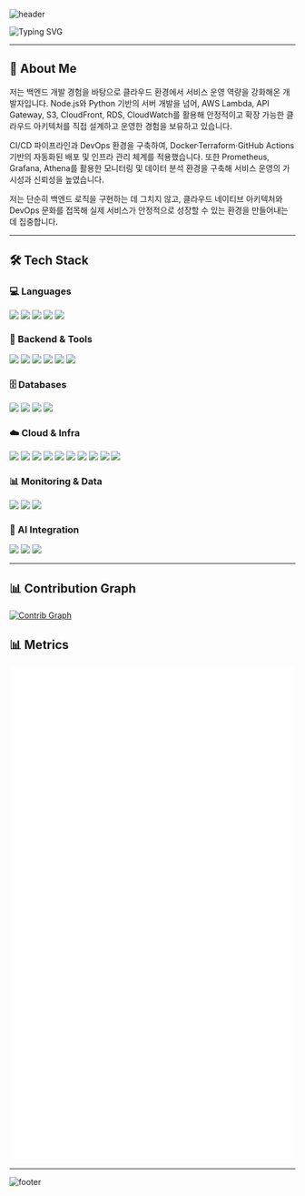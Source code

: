 <!-- Header -->
![header](https://capsule-render.vercel.app/api?type=waving&color=gradient&customColorList=10&height=180&text=Welcome%20to%20Yujin's%20GitHub!&fontSize=40&animation=twinkling&fontAlign=50&fontAlignY=40)

<!-- Typing Animation -->
![Typing SVG](https://readme-typing-svg.demolab.com?font=Fira+Code&weight=500&size=24&pause=1000&color=00CFFF&center=true&vCenter=true&width=500&lines=Backend+Developer;Cloud+Engineer+in+progress)

---

## 👋 About Me
저는 백엔드 개발 경험을 바탕으로 클라우드 환경에서 서비스 운영 역량을 강화해온 개발자입니다.
Node.js와 Python 기반의 서버 개발을 넘어, AWS Lambda, API Gateway, S3, CloudFront, RDS, CloudWatch를 활용해 안정적이고 확장 가능한 클라우드 아키텍처를 직접 설계하고 운영한 경험을 보유하고 있습니다.

CI/CD 파이프라인과 DevOps 환경을 구축하여, Docker·Terraform·GitHub Actions 기반의 자동화된 배포 및 인프라 관리 체계를 적용했습니다.
또한 Prometheus, Grafana, Athena를 활용한 모니터링 및 데이터 분석 환경을 구축해 서비스 운영의 가시성과 신뢰성을 높였습니다.

저는 단순히 백엔드 로직을 구현하는 데 그치지 않고, 클라우드 네이티브 아키텍처와 DevOps 문화를 접목해 실제 서비스가 안정적으로 성장할 수 있는 환경을 만들어내는 데 집중합니다.  

---

## 🛠 Tech Stack

### 💻 Languages
<p>
  <img src="https://img.shields.io/badge/JavaScript-F7DF1E?style=for-the-badge&logo=javascript&logoColor=black"/>
  <img src="https://img.shields.io/badge/Python-3776AB?style=for-the-badge&logo=python&logoColor=white"/>
  <img src="https://img.shields.io/badge/Java-007396?style=for-the-badge&logo=openjdk&logoColor=white"/>
  <img src="https://img.shields.io/badge/C++-00599C?style=for-the-badge&logo=cplusplus&logoColor=white"/>
  <img src="https://img.shields.io/badge/SQL-003B57?style=for-the-badge&logo=postgresql&logoColor=white"/>
</p>

### 🚀 Backend & Tools
<p>
  <img src="https://img.shields.io/badge/Node.js-339933?style=for-the-badge&logo=nodedotjs&logoColor=white"/>
  <img src="https://img.shields.io/badge/Spring-6DB33F?style=for-the-badge&logo=spring&logoColor=white"/>
  <img src="https://img.shields.io/badge/Express.js-000000?style=for-the-badge&logo=express&logoColor=white"/>
  <img src="https://img.shields.io/badge/FastAPI-009688?style=for-the-badge&logo=fastapi&logoColor=white"/>
  <img src="https://img.shields.io/badge/PM2-2B037A?style=for-the-badge&logo=pm2&logoColor=white"/>
  <img src="https://img.shields.io/badge/WebSocket-010101?style=for-the-badge&logo=socketdotio&logoColor=white"/>
</p>

### 🗄 Databases
<p>
  <img src="https://img.shields.io/badge/PostgreSQL-4169E1?style=for-the-badge&logo=postgresql&logoColor=white"/>
  <img src="https://img.shields.io/badge/MySQL-4479A1?style=for-the-badge&logo=mysql&logoColor=white"/>
  <img src="https://img.shields.io/badge/MongoDB-47A248?style=for-the-badge&logo=mongodb&logoColor=white"/>
  <img src="https://img.shields.io/badge/Redis-DC382D?style=for-the-badge&logo=redis&logoColor=white"/>
</p>

### ☁️ Cloud & Infra
<p>
  <img src="https://img.shields.io/badge/AWS%20EC2-FF9900?style=for-the-badge&logo=amazonec2&logoColor=white"/>
  <img src="https://img.shields.io/badge/AWS%20Lambda-FF9900?style=for-the-badge&logo=awslambda&logoColor=white"/>
  <img src="https://img.shields.io/badge/API%20Gateway-FF4F00?style=for-the-badge&logo=amazonapigateway&logoColor=white"/>
  <img src="https://img.shields.io/badge/AWS%20S3-569A31?style=for-the-badge&logo=amazons3&logoColor=white"/>
  <img src="https://img.shields.io/badge/CloudFront-005571?style=for-the-badge&logo=amazoncloudfront&logoColor=white"/>
  <img src="https://img.shields.io/badge/AWS%20RDS-527FFF?style=for-the-badge&logo=amazonrds&logoColor=white"/>
  <img src="https://img.shields.io/badge/AWS%20CloudWatch-FF4F8B?style=for-the-badge&logo=amazoncloudwatch&logoColor=white"/>
  <img src="https://img.shields.io/badge/Docker-2496ED?style=for-the-badge&logo=docker&logoColor=white"/>
  <img src="https://img.shields.io/badge/Terraform-7B42BC?style=for-the-badge&logo=terraform&logoColor=white"/>
  <img src="https://img.shields.io/badge/GitHub%20Actions-2088FF?style=for-the-badge&logo=githubactions&logoColor=white"/>
</p>

### 📊 Monitoring & Data
<p>
  <img src="https://img.shields.io/badge/Prometheus-E6522C?style=for-the-badge&logo=prometheus&logoColor=white"/>
  <img src="https://img.shields.io/badge/Grafana-F46800?style=for-the-badge&logo=grafana&logoColor=white"/>
  <img src="https://img.shields.io/badge/Athena-FF9900?style=for-the-badge&logo=amazonaws&logoColor=white"/>
</p>

### 🤖 AI Integration
<p>
  <img src="https://img.shields.io/badge/OpenAI-412991?style=for-the-badge&logo=openai&logoColor=white"/>
  <img src="https://img.shields.io/badge/Perplexity-1D9BF0?style=for-the-badge&logo=perplexity&logoColor=white"/>
  <img src="https://img.shields.io/badge/LangGraph-000000?style=for-the-badge&logo=langchain&logoColor=white"/>
</p>

---

## 📊 Contribution Graph
[![Contrib Graph](https://github-readme-activity-graph.vercel.app/graph?username=yujin5701&theme=react-dark&hide_border=true)](https://github.com/ashutosh00710/github-readme-activity-graph)

</p>

## 📊 Metrics
![Metrics](https://github.com/yujin5701/yujin5701/blob/main/github-metrics.svg)

---

<!-- Footer -->
![footer](https://capsule-render.vercel.app/api?type=waving&color=gradient&customColorList=10&height=120&section=footer)
